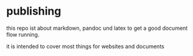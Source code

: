 # publishing
this repo ist about markdown, pandoc und latex to get a good document flow running.

it is intended to cover most things for websites and documents

